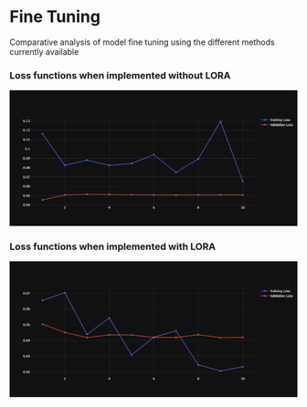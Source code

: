 # Fine Tuning

Comparative analysis of model fine tuning using the different methods currently available


### Loss functions when implemented without LORA
![Bert](https://github.com/y-ashaswini/notebooks/blob/main/assets/bert_plot.png)


### Loss functions when implemented with LORA
![BertLora](https://github.com/y-ashaswini/notebooks/blob/main/assets/bert_lora_plot.png)

